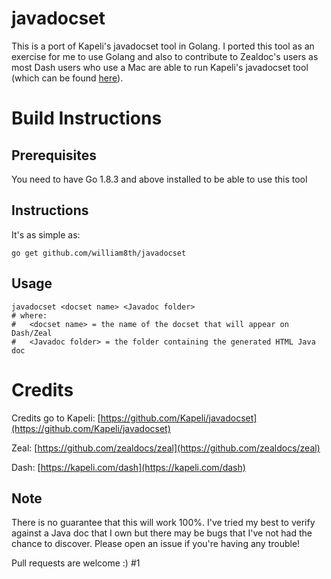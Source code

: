 javadocset
==========

This is a port of Kapeli's javadocset tool in Golang. I ported this tool as an exercise for me to use Golang and also to contribute to Zealdoc's users as most Dash users who use a Mac are able to run Kapeli's javadocset tool (which can be found [here](https://github.com/Kapeli/javadocset)).

# Build Instructions

## Prerequisites
You need to have Go 1.8.3 and above installed to be able to use this tool

## Instructions
It's as simple as:
```
go get github.com/william8th/javadocset
```

## Usage
```
javadocset <docset name> <Javadoc folder>
# where:
#	<docset name> = the name of the docset that will appear on Dash/Zeal
#	<Javadoc folder> = the folder containing the generated HTML Java doc 
```

# Credits
Credits go to Kapeli: [https://github.com/Kapeli/javadocset](https://github.com/Kapeli/javadocset)

Zeal: [https://github.com/zealdocs/zeal](https://github.com/zealdocs/zeal)

Dash: [https://kapeli.com/dash](https://kapeli.com/dash)

## Note
There is no guarantee that this will work 100%. I've tried my best to verify against a Java doc that I own but there may be bugs that I've not had the chance to discover. Please open an issue if you're having any trouble!

Pull requests are welcome :)
#1
